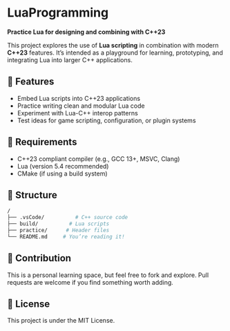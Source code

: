 # LuaProgramming

**Practice Lua for designing and combining with C++23**

This project explores the use of **Lua scripting** in combination with modern **C++23** features. It’s intended as a playground for learning, prototyping, and integrating Lua into larger C++ applications.

## 🚀 Features

- Embed Lua scripts into C++23 applications  
- Practice writing clean and modular Lua code  
- Experiment with Lua-C++ interop patterns  
- Test ideas for game scripting, configuration, or plugin systems

## 🧩 Requirements

- C++23 compliant compiler (e.g., GCC 13+, MSVC, Clang)
- Lua (version 5.4 recommended)
- CMake (if using a build system)

## 📁 Structure

```bash
/
├── .vsCode/          # C++ source code
├── build/          # Lua scripts
├── practice/      # Header files
└── README.md     # You’re reading it!
```

## 🤝 Contribution
This is a personal learning space, but feel free to fork and explore. Pull requests are welcome if you find something worth adding.

## 📜 License
This project is under the MIT License.
